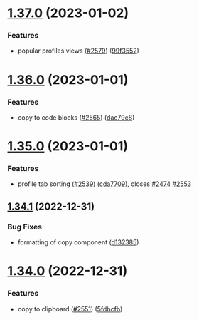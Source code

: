 # [1.37.0](https://github.com/EddieHubCommunity/LinkFree/compare/v1.36.0...v1.37.0) (2023-01-02)


### Features

* popular profiles views ([#2579](https://github.com/EddieHubCommunity/LinkFree/issues/2579)) ([99f3552](https://github.com/EddieHubCommunity/LinkFree/commit/99f3552b7d32d7b23398811b52347d928589a831))



# [1.36.0](https://github.com/EddieHubCommunity/LinkFree/compare/v1.35.0...v1.36.0) (2023-01-01)


### Features

* copy to code blocks ([#2565](https://github.com/EddieHubCommunity/LinkFree/issues/2565)) ([dac79c8](https://github.com/EddieHubCommunity/LinkFree/commit/dac79c8d130907f34f29994eeb9ca5b27babb12e))



# [1.35.0](https://github.com/EddieHubCommunity/LinkFree/compare/v1.34.1...v1.35.0) (2023-01-01)


### Features

* profile tab sorting ([#2539](https://github.com/EddieHubCommunity/LinkFree/issues/2539)) ([cda7709](https://github.com/EddieHubCommunity/LinkFree/commit/cda7709c19fce96fd2af8da60dd4e7019bf586b8)), closes [#2474](https://github.com/EddieHubCommunity/LinkFree/issues/2474) [#2553](https://github.com/EddieHubCommunity/LinkFree/issues/2553)



## [1.34.1](https://github.com/EddieHubCommunity/LinkFree/compare/v1.34.0...v1.34.1) (2022-12-31)


### Bug Fixes

* formatting of copy component ([d132385](https://github.com/EddieHubCommunity/LinkFree/commit/d132385247274cb0d28f8f3a1da089872e6447bc))



# [1.34.0](https://github.com/EddieHubCommunity/LinkFree/compare/v1.33.0...v1.34.0) (2022-12-31)


### Features

* copy to clipboard ([#2551](https://github.com/EddieHubCommunity/LinkFree/issues/2551)) ([5fdbcfb](https://github.com/EddieHubCommunity/LinkFree/commit/5fdbcfb1b3161c1101e3d4b08faa2d9b799c552d))



